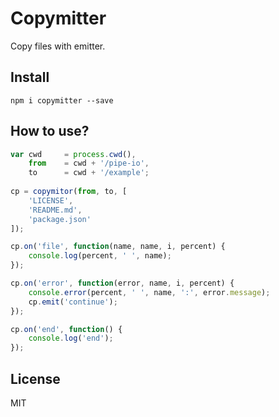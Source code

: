 # Copymitter

Copy files with emitter.

## Install

```
npm i copymitter --save
```

## How to use?

```js
var cwd     = process.cwd(),
    from    = cwd + '/pipe-io',
    to      = cwd + '/example';
    
cp = copymitor(from, to, [
    'LICENSE',
    'README.md',
    'package.json'
]);

cp.on('file', function(name, name, i, percent) {
    console.log(percent, ' ', name);
});

cp.on('error', function(error, name, i, percent) {
    console.error(percent, ' ', name, ':', error.message);
    cp.emit('continue');
});

cp.on('end', function() {
    console.log('end');
});
```

## License

MIT
